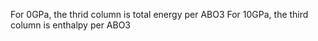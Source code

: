 For 0GPa, the thrid column is total energy per ABO3
For 10GPa, the third column is enthalpy per ABO3
